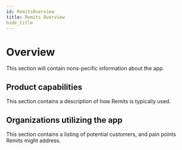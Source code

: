 ```yaml
---
id: RemitsOverview
title: Remits Overview
hide_title
---
```


# **Overview**
This section will contain nons-pecific information about the app.

## Product capabilities
This section contains a description of how Remits is typically used.

## Organizations utilizing the app
This section contains a listing of potential customers, and pain points Remits might address.